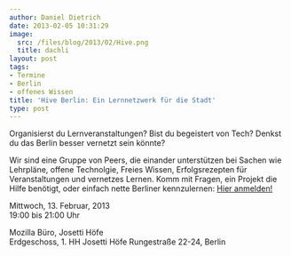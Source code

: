 ```yaml
---
author: Daniel Dietrich
date: 2013-02-05 10:31:29
image:
  src: /files/blog/2013/02/Hive.png
  title: dachli
layout: post
tags:
- Termine
- Berlin
- offenes Wissen
title: 'Hive Berlin: Ein Lernnetzwerk für die Stadt'
type: post
---
```


Organisierst du Lernveranstaltungen? Bist du begeistert von Tech? Denkst du das Berlin besser vernetzt sein könnte?

Wir sind eine Gruppe von Peers, die einander unterstützen bei Sachen wie Lehrpläne, offene Technolgie, Freies Wissen, Erfolgsrezepten für Veranstaltungen und vernetzes Lernen. Komm mit Fragen, ein Projekt die Hilfe benötigt, oder einfach nette Berliner kennzulernen: [Hier anmelden!](http://www.meetup.com/Hive-Berlin/events/101770492/)

Mittwoch, 13. Februar, 2013  
19:00 bis 21:00 Uhr

Mozilla Büro, Josetti Höfe  
Erdgeschoss, 1. HH Josetti Höfe Rungestraße 22-24, Berlin

 